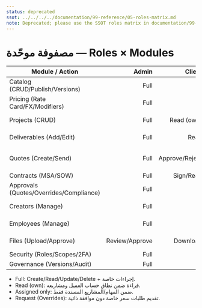 ```yaml
---
status: deprecated
ssot: ../../../../documentation/99-reference/05-roles-matrix.md
note: Deprecated; please use the SSOT roles matrix in documentation/99-reference/05-roles-matrix.md
---
```


# مصفوفة موحّدة — Roles × Modules

| Module / Action | Admin | Client | Creator | Employee |
|---|---:|---:|---:|---:|
| Catalog (CRUD/Publish/Versions) | Full | - | - | - |
| Pricing (Rate Card/FX/Modifiers) | Full | - | - | - |
| Projects (CRUD) | Full | Read (own) | Assigned only | Assigned only |
| Deliverables (Add/Edit) | Full | Read | Assigned only | Assigned only |
| Quotes (Create/Send) | Full | Approve/Reject | Read (assigned scope) | Read (assigned scope) |
| Contracts (MSA/SOW) | Full | Sign/Read | - | - |
| Approvals (Quotes/Overrides/Compliance) | Full | - | Request (Overrides) | - |
| Creators (Manage) | Full | - | Self profile only | - |
| Employees (Manage) | Full | - | - | Self (view role/capacity) |
| Files (Upload/Approve) | Review/Approve | Download | Upload (assigned) | Upload (assigned) |
| Security (Roles/Scopes/2FA) | Full | - | - | - |
| Governance (Versions/Audit) | Full | - | - | - |

- Full: Create/Read/Update/Delete + إجراءات خاصة.
- Read (own): قراءة ضمن نطاق حساب العميل ومشاريعه.
- Assigned only: ضمن المهام/المشاريع المسندة فقط.
- Request (Overrides): تقديم طلبات سعر خاصة دون موافقة ذاتية.
